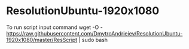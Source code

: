 # ResolutionUbuntu-1920x1080
To run script input command wget -O - https://raw.githubusercontent.com/DmytroAndrieiev/ResolutionUbuntu-1920x1080/master/ResScript | sudo bash